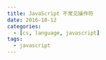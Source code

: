 ```yaml
---
title: JavaScript 不常见操作符
date: 2016-10-12
categories:
  - [cs, language, javascript]
tags:
  - javascript
---
```

